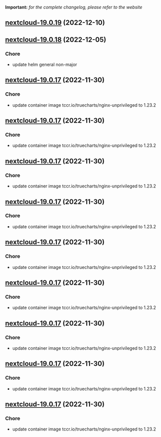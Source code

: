 **Important:**
*for the complete changelog, please refer to the website*




## [nextcloud-19.0.19](https://github.com/truecharts/charts/compare/nextcloud-19.0.18...nextcloud-19.0.19) (2022-12-10)




## [nextcloud-19.0.18](https://github.com/truecharts/charts/compare/nextcloud-19.0.17...nextcloud-19.0.18) (2022-12-05)

### Chore

- update helm general non-major
  
  


## [nextcloud-19.0.17](https://github.com/truecharts/charts/compare/nextcloud-19.0.13...nextcloud-19.0.17) (2022-11-30)

### Chore

- update container image tccr.io/truecharts/nginx-unprivileged to 1.23.2
  
  


## [nextcloud-19.0.17](https://github.com/truecharts/charts/compare/nextcloud-19.0.13...nextcloud-19.0.17) (2022-11-30)

### Chore

- update container image tccr.io/truecharts/nginx-unprivileged to 1.23.2
  
  


## [nextcloud-19.0.17](https://github.com/truecharts/charts/compare/nextcloud-19.0.13...nextcloud-19.0.17) (2022-11-30)

### Chore

- update container image tccr.io/truecharts/nginx-unprivileged to 1.23.2
  
  


## [nextcloud-19.0.17](https://github.com/truecharts/charts/compare/nextcloud-19.0.13...nextcloud-19.0.17) (2022-11-30)

### Chore

- update container image tccr.io/truecharts/nginx-unprivileged to 1.23.2
  
  


## [nextcloud-19.0.17](https://github.com/truecharts/charts/compare/nextcloud-19.0.13...nextcloud-19.0.17) (2022-11-30)

### Chore

- update container image tccr.io/truecharts/nginx-unprivileged to 1.23.2
  
  


## [nextcloud-19.0.17](https://github.com/truecharts/charts/compare/nextcloud-19.0.13...nextcloud-19.0.17) (2022-11-30)

### Chore

- update container image tccr.io/truecharts/nginx-unprivileged to 1.23.2
  
  


## [nextcloud-19.0.17](https://github.com/truecharts/charts/compare/nextcloud-19.0.13...nextcloud-19.0.17) (2022-11-30)

### Chore

- update container image tccr.io/truecharts/nginx-unprivileged to 1.23.2
  
  


## [nextcloud-19.0.17](https://github.com/truecharts/charts/compare/nextcloud-19.0.13...nextcloud-19.0.17) (2022-11-30)

### Chore

- update container image tccr.io/truecharts/nginx-unprivileged to 1.23.2
  
  


## [nextcloud-19.0.17](https://github.com/truecharts/charts/compare/nextcloud-19.0.13...nextcloud-19.0.17) (2022-11-30)

### Chore

- update container image tccr.io/truecharts/nginx-unprivileged to 1.23.2
  
  
